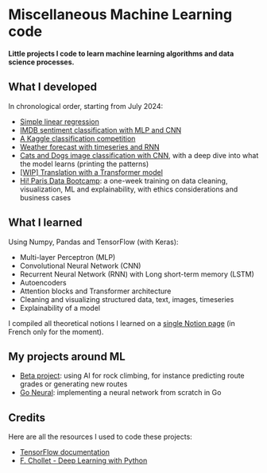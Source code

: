 # Miscellaneous Machine Learning code

**Little projects I code to learn machine learning algorithms and data science processes.**

## What I developed

In chronological order, starting from July 2024:

- [Simple linear regression](./linear-regression)
- [IMDB sentiment classification with MLP and CNN](./classification)
- [A Kaggle classification competition](./kaggle-mushroom)
- [Weather forecast with timeseries and RNN](./timeseries)
- [Cats and Dogs image classification with CNN](./cats-dogs-images), with a deep dive into what the model learns (printing the patterns)
- [[WIP] Translation with a Transformer model](./attention)
- [Hi! Paris Data Bootcamp](./hi-paris-bootcamp): a one-week training on data cleaning, visualization, ML and explainability, with ethics considerations and business cases

## What I learned

Using Numpy, Pandas and TensorFlow (with Keras):

- Multi-layer Perceptron (MLP)
- Convolutional Neural Network (CNN)
- Recurrent Neural Network (RNN) with Long short-term memory (LSTM)
- Autoencoders
- Attention blocks and Transformer architecture
- Cleaning and visualizing structured data, text, images, timeseries
- Explainability of a model

I compiled all theoretical notions I learned on a [single Notion page](https://theovld.fr/l/apprentissage) (in French only for the moment).

## My projects around ML

- [Beta project](https://github.com/theovidal/beta-project): using AI for rock climbing, for instance predicting route grades or generating new routes
- [Go Neural](https://github.com/theovidal/go-neural): implementing a neural network from scratch in Go

## Credits

Here are all the resources I used to code these projects:

- [TensorFlow documentation](https://tensorflow.org)
- [F. Chollet - Deep Learning with Python](https://www.manning.com/books/deep-learning-with-python)

